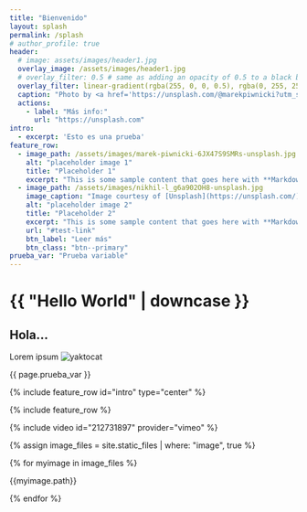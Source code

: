 ```yaml
---
title: "Bienvenido"
layout: splash
permalink: /splash
# author_profile: true
header:
  # image: assets/images/header1.jpg
  overlay_image: /assets/images/header1.jpg
  # overlay_filter: 0.5 # same as adding an opacity of 0.5 to a black background
  overlay_filter: linear-gradient(rgba(255, 0, 0, 0.5), rgba(0, 255, 255, 0.5))
  caption: "Photo by <a href='https://unsplash.com/@marekpiwnicki?utm_source=unsplash&utm_medium=referral&utm_content=creditCopyText'>Marek Piwnicki</a> on <a href='https://unsplash.com/t/nature?utm_source=unsplash&utm_medium=referral&utm_content=creditCopyText'>Unsplash</a>"
  actions:
    - label: "Más info:"
      url: "https://unsplash.com"
intro:
  - excerpt: 'Esto es una prueba'
feature_row:
  - image_path: /assets/images/marek-piwnicki-6JX47S9SMRs-unsplash.jpg
    alt: "placeholder image 1"
    title: "Placeholder 1"
    excerpt: "This is some sample content that goes here with **Markdown** formatting."
  - image_path: /assets/images/nikhil-l_g6a902OH8-unsplash.jpg
    image_caption: "Image courtesy of [Unsplash](https://unsplash.com/)"
    alt: "placeholder image 2"
    title: "Placeholder 2"
    excerpt: "This is some sample content that goes here with **Markdown** formatting."
    url: "#test-link"
    btn_label: "Leer más"
    btn_class: "btn--primary"
prueba_var: "Prueba variable" 
---
```


<h1> {{ "Hello World" | downcase }} </h1>

## Hola...

Lorem ipsum
![yaktocat](https://octodex.github.com/images/yaktocat.png)

{{ page.prueba_var }}

{% include feature_row id="intro" type="center" %}

{% include feature_row %}

{% include video id="212731897" provider="vimeo" %}

{% assign image_files = site.static_files | where: "image", true %}

{% for myimage in image_files %}

  {{myimage.path}}

{% endfor %}